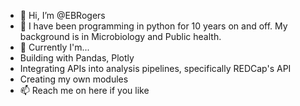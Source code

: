 - 👋 Hi, I’m @EBRogers
- 👀 I have been programming in python for 10 years on and off. My background is in Microbiology and Public health.
- 🌱 Currently I'm...
- Building with Pandas, Plotly
- Integrating APIs into analysis pipelines, specifically REDCap's API
- Creating my own modules
- 📫 Reach me on here if you like
